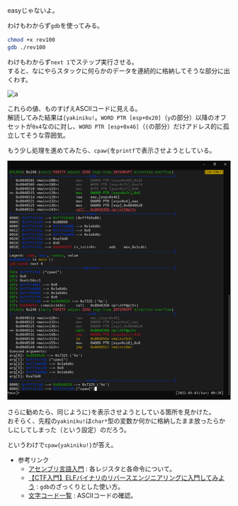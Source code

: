 easyじゃないよ。  

わけもわからず``gdb``を使ってみる。  

```bash
chmod +x rev100
gdb ./rev100
```

わけもわからず``next 1``でステップ実行させる。  
すると、なにやらスタックに何らかのデータを連続的に格納してそうな部分に出くわす。  

![a](./a,png)  

これらの値、ものすげえASCIIコードに見える。  
解読してみた結果は``{yakiniku!``。``WORD PTR [esp+0x20]``（``y``の部分）以降のオフセットが``0x4``なのに対し、``WORD PTR [esp+0x46]``（``{``の部分）だけアドレス的に孤立してそうな雰囲気。  

もう少し処理を進めてみたら、``cpaw{``を``printf``で表示させようとしている。  

![b](./b.png)  

さらに勧めたら、同じように``}``を表示させようとしている箇所を見かけた。  
おそらく、先程の``yakiniku!``は``char*``型の変数か何かに格納したまま放ったらかしにしてしまった（という設定）のだろう。  

というわけで``cpaw{yakiniku!}``が答え。  

- 参考リンク
  - [アセンブリ言語入門](http://ext-web.edu.sgu.ac.jp/koike/CA14/assembler_content.html) : 各レジスタと各命令について。
  - [【CTF入門】ELFバイナリのリバースエンジニアリングに入門してみよう](https://yukituna.com/3711/) : ``gdb``のざっくりとした使い方。
  - [文字コード一覧](https://www.alaxala.com/jp/techinfo/archive/manual/AX2400S/HTML/11_7/OPEREF/0008.HTM) : ASCIIコードの確認。

